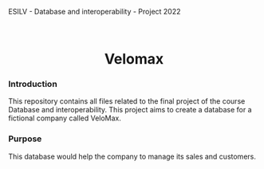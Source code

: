 ESILV - Database and interoperability - Project 2022 <br>

<br>
<h1 align="center">Velomax</h1>


### Introduction
This repository contains all files related to the final project of the course Database and interoperability. This project aims to create a database for a fictional company called VeloMax. 


### Purpose
This database would help the company to manage its sales and customers.
